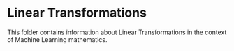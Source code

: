 # Linear Transformations

This folder contains information about Linear Transformations in the context of Machine Learning mathematics.